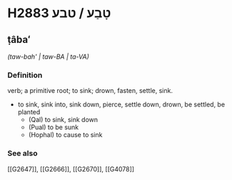 # H2883 טָבַע / טבע

## ṭâbaʻ

_(taw-bah' | taw-BA | ta-VA)_

### Definition

verb; a primitive root; to sink; drown, fasten, settle, sink.

- to sink, sink into, sink down, pierce, settle down, drown, be settled, be planted
    - (Qal) to sink, sink down
    - (Pual) to be sunk
    - (Hophal) to cause to sink
### See also

[[G2647]], [[G2666]], [[G2670]], [[G4078]]

